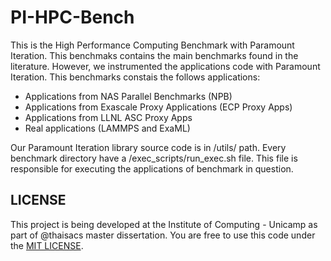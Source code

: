 # PI-HPC-Bench 

This is the High Performance Computing Benchmark with Paramount Iteration. This benchmaks contains the main benchmarks found in the literature. However, we instrumented the applications code with Paramount Iteration. This benchmarks constais the follows applications:

* Applications from NAS Parallel Benchmarks (NPB)
* Applications from Exascale Proxy Applications (ECP Proxy Apps)
* Applications from LLNL ASC Proxy Apps
* Real applications (LAMMPS and ExaML)

Our Paramount Iteration library source code is in /utils/ path. Every benchmark directory have a /exec_scripts/run_exec.sh file. This file is responsible for executing the applications of benchmark in question.

## LICENSE

This project is being developed at the Institute of Computing - Unicamp as part of @thaisacs master dissertation.
You are free to use this code under the [MIT LICENSE](https://choosealicense.com/licenses/mit/).
